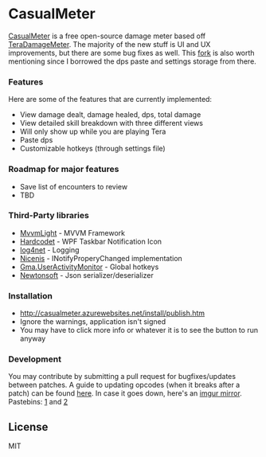 # CasualMeter
[CasualMeter] is a free open-source damage meter based off [TeraDamageMeter].  The majority of the new stuff is UI and UX improvements, but there are some bug fixes as well.  This [fork] is also worth mentioning since I borrowed the dps paste and settings storage from there.

### Features

Here are some of the features that are currently implemented:
* View damage dealt, damage healed, dps, total damage
* View detailed skill breakdown with three different views
* Will only show up while you are playing Tera
* Paste dps
* Customizable hotkeys (through settings file)

### Roadmap for major features
* Save list of encounters to review
* TBD

### Third-Party libraries

* [MvvmLight] - MVVM Framework
* [Hardcodet] - WPF Taskbar Notification Icon
* [log4net] - Logging
* [Nicenis] - INotifyProperyChanged implementation
* [Gma.UserActivityMonitor] - Global hotkeys
* [Newtonsoft] - Json serializer/deserializer

### Installation

* http://casualmeter.azurewebsites.net/install/publish.htm
* Ignore the warnings, application isn't signed
* You may have to click more info or whatever it is to see the button to run anyway

### Development

You may contribute by submitting a pull request for bugfixes/updates between patches. A guide to updating opcodes (when it breaks after a patch) can be found [here]. In case it goes down, here's an [imgur mirror].  Pastebins: [1] and [2]

License
----

MIT



[//]: # (These are reference links used in the body of this note and get stripped out when the markdown processor does its job. There is no need to format nicely because it shouldn't be seen. Thanks SO - http://stackoverflow.com/questions/4823468/store-comments-in-markdown-syntax)

   [CasualMeter]: <https://github.com/lunyx/CasualMeter>
   [MvvmLight]: <http://www.mvvmlight.net/>
   [Hardcodet]: <http://www.hardcodet.net/wpf-notifyicon>
   [log4net]: <https://logging.apache.org/log4net/>
   [Nicenis]: <https://nicenis.codeplex.com/>
   [Gma.UserActivityMonitor]: <http://www.codeproject.com/Articles/7294/Processing-Global-Mouse-and-Keyboard-Hooks-in-C>
   [Newtonsoft]: <http://www.newtonsoft.com/json>
   [TeraDamageMeter]: <https://github.com/gothos-folly/TeraDamageMeter>
   [fork]: <https://github.com/bonekid/TeraDamageMeter>
   [here]: <https://forum.ragezone.com/f797/release-tera-live-packet-sniffer-1052922/index2.html#post8369480>
   [imgur mirror]: <http://i.imgur.com/VTaWEe9.png>
   [1]: <http://pastebin.com/qTGzrW8w>
   [2]: <http://pastebin.com/BTu7mm5C>
